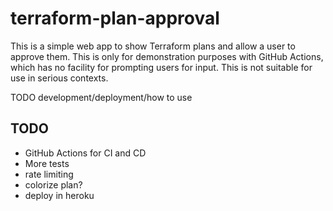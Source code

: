 # terraform-plan-approval

This is a simple web app to show Terraform plans and allow a user to approve them. This is only for demonstration purposes with GitHub Actions, which has no facility for prompting users for input. This is not suitable for use in serious contexts.

TODO development/deployment/how to use

## TODO

* GitHub Actions for CI and CD
* More tests
* rate limiting
* colorize plan?
* deploy in heroku
